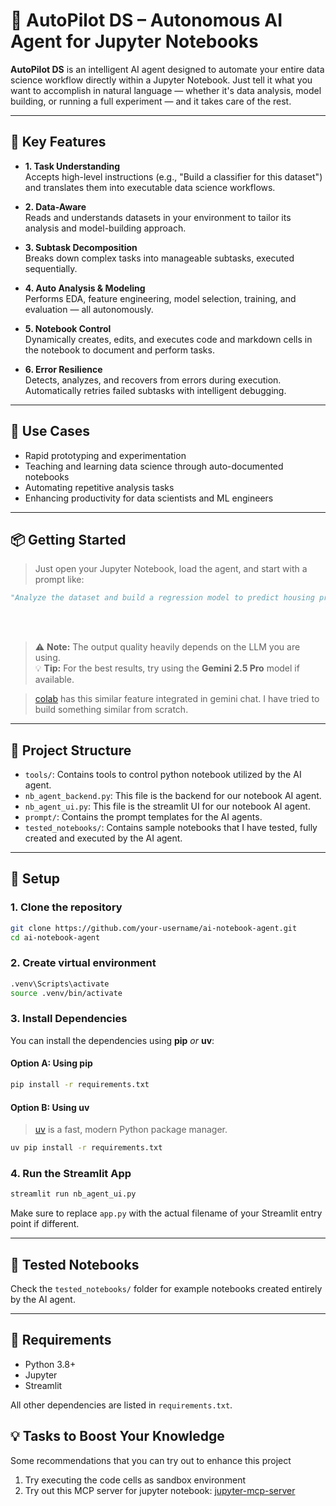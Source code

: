 # 🧠 AutoPilot DS – Autonomous AI Agent for Jupyter Notebooks

**AutoPilot DS** is an intelligent AI agent designed to automate your entire data science workflow directly within a Jupyter Notebook. Just tell it what you want to accomplish in natural language — whether it's data analysis, model building, or running a full experiment — and it takes care of the rest.

---

## 🚀 Key Features

- **1. Task Understanding**  
  Accepts high-level instructions (e.g., "Build a classifier for this dataset") and translates them into executable data science workflows.

- **2. Data-Aware**  
  Reads and understands datasets in your environment to tailor its analysis and model-building approach.

- **3. Subtask Decomposition**  
  Breaks down complex tasks into manageable subtasks, executed sequentially.

- **4. Auto Analysis & Modeling**  
  Performs EDA, feature engineering, model selection, training, and evaluation — all autonomously.

- **5. Notebook Control**  
  Dynamically creates, edits, and executes code and markdown cells in the notebook to document and perform tasks.

- **6. Error Resilience**  
  Detects, analyzes, and recovers from errors during execution. Automatically retries failed subtasks with intelligent debugging.

---

## 🔧 Use Cases

- Rapid prototyping and experimentation  
- Teaching and learning data science through auto-documented notebooks  
- Automating repetitive analysis tasks  
- Enhancing productivity for data scientists and ML engineers

---

## 📦 Getting Started

> Just open your Jupyter Notebook, load the agent, and start with a prompt like:

```python
"Analyze the dataset and build a regression model to predict housing prices."
```
<br><br>
> ⚠️ **Note:** The output quality heavily depends on the LLM you are using.  
> 💡 **Tip:** For the best results, try using the **Gemini 2.5 Pro** model if available.



> [colab](https://colab.research.google.com/) has this similar feature integrated in gemini chat. I have tried to build something similar from scratch.
---

## 📁 Project Structure

- `tools/`: Contains tools to control python notebook utilized by the AI agent.
- `nb_agent_backend.py`: This file is the backend for our notebook AI agent.
- `nb_agent_ui.py`: This file is the streamlit UI for our notebook AI agent.
- `prompt/`: Contains the prompt templates for the AI agents.
- `tested_notebooks/`: Contains sample notebooks that I have tested, fully created and executed by the AI agent.

---

## 🚀 Setup

### 1. Clone the repository

```bash
git clone https://github.com/your-username/ai-notebook-agent.git
cd ai-notebook-agent
````

### 2. Create virtual environment
```bash
.venv\Scripts\activate
source .venv/bin/activate
````


### 3. Install Dependencies

You can install the dependencies using **pip** *or* **uv**:

#### Option A: Using pip

```bash
pip install -r requirements.txt
```

#### Option B: Using uv

> [uv](https://github.com/astral-sh/uv) is a fast, modern Python package manager.

```bash
uv pip install -r requirements.txt
```

### 4. Run the Streamlit App

```bash
streamlit run nb_agent_ui.py
```

Make sure to replace `app.py` with the actual filename of your Streamlit entry point if different.

---

## 🧪 Tested Notebooks

Check the `tested_notebooks/` folder for example notebooks created entirely by the AI agent.

---

## 📌 Requirements

* Python 3.8+
* Jupyter
* Streamlit

All other dependencies are listed in `requirements.txt`.


## 💡 Tasks to Boost Your Knowledge
Some recommendations that you can try out to enhance this project
1. Try executing the code cells as sandbox environment
2. Try out this MCP server for jupyter notebook: [jupyter-mcp-server](https://github.com/datalayer/jupyter-mcp-server)



